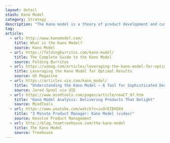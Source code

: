 ```yaml
---
layout: detail
stash: Kano Model
category: Strategy
description: "The Kano model is a theory of product development and customer satisfaction developed in the 1980s by Professor Noriaki Kano, which classifies customer preferences into five categories."
tag:
article:
  - url: http://www.kanomodel.com/
    title: What is the Kano Model?
    source: Kano Model
  - url: https://foldingburritos.com/kano-model/
    title: The Complete Guide to the Kano Model
    source: Folding Burritos
  - url: https://uxmag.com/articles/leveraging-the-kano-model-for-optimal-results
    title: Leveraging the Kano Model for Optimal Results
    source: UX Magazine
  - url: https://articles.uie.com/kano_model/
    title: "Understanding the Kano Model – A Tool for Sophisticated Designers"
    source: Jared Spool via UIE
  - url: https://www.mindtools.com/pages/article/newCT_97.htm
    title: "Kano Model Analysis: Delivering Products That Delight"
    source: MindTools
  - url: https://www.youtube.com/watch?v=iuOrEIBVQX4
    title: "3 Minute Product Manager: Kano Model (video)"
    source: Kevolve Product Management
  - url: http://blog.teamtreehouse.com/the-kano-model
    title: The Kano Model
    source: Treehouse
---
```

